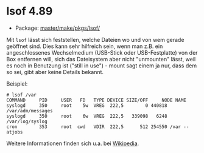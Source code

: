 # lsof 4.89
 - Package: [master/make/pkgs/lsof/](https://github.com/Freetz-NG/freetz-ng/tree/master/make/pkgs/lsof/)

Mit `lsof` lässt sich feststellen, welche Dateien wo und von wem gerade
geöffnet sind. Dies kann sehr hilfreich sein, wenn man z.B. ein
angeschlossenes Wechselmedium (USB-Stick oder USB-Festplatte) von der
Box entfernen will, sich das Dateisystem aber nicht "unmounten" lässt,
weil es noch in Benutzung ist ("still in use") - mount sagt einem ja
nur, dass dem so sei, gibt aber keine Details bekannt.

Beispiel:

```
# lsof /var
COMMAND     PID     USER   FD   TYPE DEVICE SIZE/OFF     NODE NAME
syslogd     350     root    5w  VREG  222,5        0 440818 /var/adm/messages
syslogd     350     root    6w  VREG  222,5   339098   6248 /var/log/syslog
cron        353     root  cwd   VDIR  222,5      512 254550 /var -- atjobs
```

Weitere Informationen finden sich u.a. bei
[Wikipedia](http://en.wikipedia.org/wiki/Lsof).

